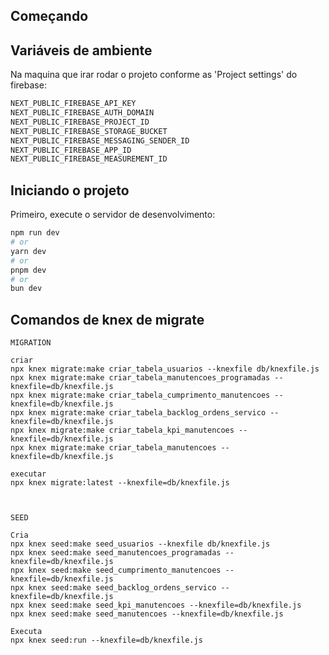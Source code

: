 ## Começando

## Variáveis  de ambiente

Na maquina que irar rodar o projeto conforme as 'Project settings' do firebase:

```bash
NEXT_PUBLIC_FIREBASE_API_KEY
NEXT_PUBLIC_FIREBASE_AUTH_DOMAIN
NEXT_PUBLIC_FIREBASE_PROJECT_ID
NEXT_PUBLIC_FIREBASE_STORAGE_BUCKET
NEXT_PUBLIC_FIREBASE_MESSAGING_SENDER_ID
NEXT_PUBLIC_FIREBASE_APP_ID
NEXT_PUBLIC_FIREBASE_MEASUREMENT_ID
```

## Iniciando o projeto

Primeiro, execute o servidor de desenvolvimento:

```bash
npm run dev
# or
yarn dev
# or
pnpm dev
# or
bun dev
```

## Comandos de knex de migrate


````
MIGRATION

criar
npx knex migrate:make criar_tabela_usuarios --knexfile db/knexfile.js
npx knex migrate:make criar_tabela_manutencoes_programadas --knexfile=db/knexfile.js
npx knex migrate:make criar_tabela_cumprimento_manutencoes --knexfile=db/knexfile.js
npx knex migrate:make criar_tabela_backlog_ordens_servico --knexfile=db/knexfile.js
npx knex migrate:make criar_tabela_kpi_manutencoes --knexfile=db/knexfile.js
npx knex migrate:make criar_tabela_manutencoes --knexfile=db/knexfile.js

executar
npx knex migrate:latest --knexfile=db/knexfile.js



SEED

Cria 
npx knex seed:make seed_usuarios --knexfile db/knexfile.js
npx knex seed:make seed_manutencoes_programadas --knexfile=db/knexfile.js
npx knex seed:make seed_cumprimento_manutencoes --knexfile=db/knexfile.js
npx knex seed:make seed_backlog_ordens_servico --knexfile=db/knexfile.js
npx knex seed:make seed_kpi_manutencoes --knexfile=db/knexfile.js
npx knex seed:make seed_manutencoes --knexfile=db/knexfile.js

Executa
npx knex seed:run --knexfile=db/knexfile.js

````